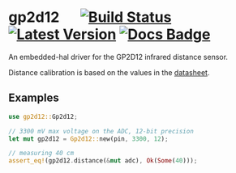 # gp2d12 &emsp; [![Build Status]][actions] [![Latest Version]][crates.io] [![Docs Badge]][docs] 
[Build Status]: https://img.shields.io/endpoint.svg?url=https%3A%2F%2Factions-badge.atrox.dev%2Fpeterstuart%2Fgp2d12%2Fbadge%3Fref%3Dmain&style=flat
[actions]: https://actions-badge.atrox.dev/peterstuart/gp2d12/goto?ref=main
[Latest Version]: https://img.shields.io/crates/v/gp2d12.svg
[crates.io]: https://crates.io/crates/gp2d12
[Docs Badge]: https://docs.rs/gp2d12/badge.svg
[docs]: https://docs.rs/gp2d12

An embedded-hal driver for the GP2D12 infrared distance sensor.

Distance calibration is based on the values in the
[datasheet](https://media.digikey.com/pdf/Data%20Sheets/Sharp%20PDFs/GP2D12.pdf).

## Examples

```rust
use gp2d12::Gp2d12;

// 3300 mV max voltage on the ADC, 12-bit precision
let mut gp2d12 = Gp2d12::new(pin, 3300, 12);

// measuring 40 cm
assert_eq!(gp2d12.distance(&mut adc), Ok(Some(40)));
```
